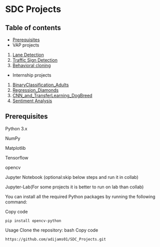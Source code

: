 # SDC Projects
## Table of contents
* [Prerequisites](https://github.com/adijams01/SDC_Projects#prerequisites)
* VAP projects
1. [Lane Detection](https://github.com/adijams01/SDC_Projects/blob/main/SDC_Project_01_Lane_Detection/Lane_Detection.ipynb)
2. [Traffic Sign Detection](https://github.com/adijams01/SDC_Projects/blob/main/SDC_Project_02_Traffic_sign_Classification/TrafficSignClassification.ipynb)
3. [Behavioral cloning](https://github.com/adijams01/SDC_Projects/tree/main/SDC_Project_03_Behavioral_Cloning)

* Internship projects
1. [BinaryClassification_Adults](https://github.com/adijams01/SDC_Projects/blob/main/Internship/project_1/BinaryClassification_Adults.ipynb)
2. [Regression_Diamonds](https://github.com/adijams01/SDC_Projects/tree/main/Internship/project_2)
3. [CNN_and_TransferLearning_DogBreed](https://github.com/adijams01/SDC_Projects/tree/main/Internship/project_3)
4. [Sentiment Analysis](https://github.com/adijams01/SDC_Projects/tree/main/Internship/project_4)
## Prerequisites
Python 3.x

NumPy

Matplotlib

Tensorflow

opencv

Jupyter Notebook (optional:skip below steps and run it in collab)

Jupyter-Lab(For some projects it is better to run on lab than collab)

You can install all the required Python packages by running the following command:

Copy code
```
pip install opencv-python
```
Usage
Clone the repository:
bash
Copy code
```
https://github.com/adijams01/SDC_Projects.git
```
